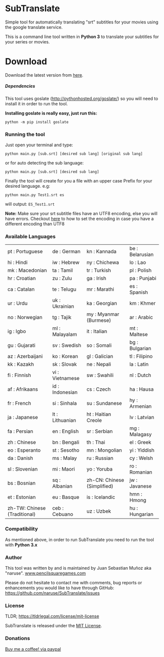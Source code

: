 # SubTranslate
Simple tool for automatically translating "srt" subtitles for your movies using the google translate service.

This is a command line tool written in <strong>Python 3</strong> to translate your subtitles for your series or movies.

# Download
Download the latest version from <a href="https://github.com/naruse/SubTranslate/archive/master.zip">here</a>.

##### Dependencies
This tool uses goslate (http://pythonhosted.org/goslate/) so you will need to install it in order to run the tool.

<strong>Installing goslate is really easy, just run this:</strong>
```
python -m pip install goslate
```
### Running the tool
Just open your terminal and type:
```
python main.py [sub.srt] [desired sub lang] [original sub lang]
```
or for auto detecting the sub language:
```
python main.py [sub.srt] [desired sub lang]
```
Finally the tool will create for you a file with an upper case Prefix for your desired language. e.g:
```
python main.py Test1.srt es
```
will output: ```ES_Test1.srt```

<strong>Note:</strong> Make sure your srt subtitle files have an UTF8 encoding, else you will have errors.
Checkout <a href="http://redhotwords.com/unicode.html">here</a> to how to set the encoding in case you have a different encoding than UTF8
### Available Languages
|  |  | | |
|:---------------------------|:-------------------------|:---------------------------|:-----------------|
|pt   : Portuguese          |de   : German            |kn   : Kannada             |be   : Belarusian|  
|hi   : Hindi                |iw   : Hebrew           |ny   : Chichewa            |lo   : Lao       |   
|mk   : Macedonian           |ta   : Tamil            |tr   : Turkish             |pl   : Polish    |
|hr   : Croatian             |zu   : Zulu             |ga   : Irish               |pa   : Punjabi   |
|ca   : Catalan              |te   : Telugu           |mr   : Marathi             |es   : Spanish   |
|ur   : Urdu                 |uk   : Ukrainian        |ka   : Georgian            |km   : Khmer     |
|no   : Norwegian            |tg   : Tajik            |my   : Myanmar (Burmese)   |ar   : Arabic    |
|ig   : Igbo                 |ml   : Malayalam        |it   : Italian             |mt   : Maltese   |
|gu   : Gujarati             |sv   : Swedish          |so   : Somali              |bg   : Bulgarian |
|az   : Azerbaijani          |ko   : Korean           |gl   : Galician            |tl   : Filipino  |
|kk   : Kazakh               |sk   : Slovak           |ne   : Nepali              |la   : Latin     |
|fi   : Finnish              |vi   : Vietnamese       |sw   : Swahili             |nl   : Dutch     |
|af   : Afrikaans            |id   : Indonesian       |cs   : Czech               |ha   : Hausa     |
|fr   : French               |si   : Sinhala          |su   : Sundanese           |hy   : Armenian  |
|ja   : Japanese             |lt   : Lithuanian       |ht   : Haitian Creole      |lv   : Latvian   |
|fa   : Persian              |en   : English          |sr   : Serbian             |mg   : Malagasy  |
|zh   : Chinese              |bn   : Bengali          |th   : Thai                |el   : Greek     |
|eo   : Esperanto            |st   : Sesotho          |mn   : Mongolian           |yi   : Yiddish   |
|da   : Danish               |ms   : Malay            |ru   : Russian             |cy   : Welsh     |
|sl   : Slovenian            |mi   : Maori            |yo   : Yoruba              |ro   : Romanian  |
|bs   : Bosnian              |sq   : Albanian         |zh-CN: Chinese (Simplified)|jw   : Javanese  |
|et   : Estonian             |eu   : Basque           |is   : Icelandic           |hmn  : Hmong     |
|zh-TW: Chinese (Traditional)|ceb  : Cebuano          |uz   : Uzbek               |hu   : Hungarian |

### Compatibility
As mentioned above, in order to run SubTranslate you need to run the tool with <strong>Python 3.x</strong>
### Author
This tool was written by and is maintained by Juan Sebastian Muñoz aka "naruse". 
www.pencilsquaregames.com

Please do not hesitate to contact me with comments, bug reports or enhancements you would like to have through GitHub:
https://github.com/naruse/SubTranslate/issues

### License
TLDR; https://tldrlegal.com/license/mit-license

SubTranslate is released under the <a href="http://opensource.org/licenses/MIT">MIT License</a>.
### Donations
<a href="https://www.paypal.com/cgi-bin/webscr?cmd=_donations&business=47A3BCMYDK3TS&lc=CO&item_name=Juan%20Sebastian&item_number=SubTranslateID&currency_code=USD&bn=PP%2dDonationsBF%3abtn_donateCC_LG%2egif%3aNonHosted">Buy me a coffee! via paypal</a>
